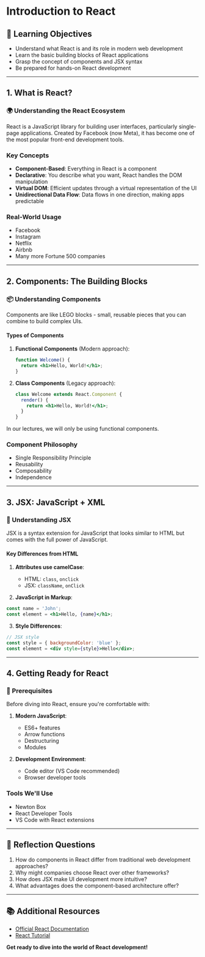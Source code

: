 # Introduction to React

## 🎯 Learning Objectives

- Understand what React is and its role in modern web development
- Learn the basic building blocks of React applications
- Grasp the concept of components and JSX syntax
- Be prepared for hands-on React development

---

## 1. What is React?

### 🌍 Understanding the React Ecosystem

React is a JavaScript library for building user interfaces, particularly single-page applications. Created by Facebook (now Meta), it has become one of the most popular front-end development tools.

### Key Concepts

- **Component-Based**: Everything in React is a component
- **Declarative**: You describe what you want, React handles the DOM manipulation
- **Virtual DOM**: Efficient updates through a virtual representation of the UI
- **Unidirectional Data Flow**: Data flows in one direction, making apps predictable

### Real-World Usage

- Facebook
- Instagram
- Netflix
- Airbnb
- Many more Fortune 500 companies

---

## 2. Components: The Building Blocks

### 📦 Understanding Components

Components are like LEGO blocks - small, reusable pieces that you can combine to build complex UIs.

#### Types of Components

1. **Functional Components** (Modern approach):

    ```jsx
    function Welcome() {
      return <h1>Hello, World!</h1>;
    }
    ```

2. **Class Components** (Legacy approach):

    ```jsx
    class Welcome extends React.Component {
      render() {
        return <h1>Hello, World!</h1>;
      }
    }
    ```

In our lectures, we will only be using functional components.

### Component Philosophy

- Single Responsibility Principle
- Reusability
- Composability
- Independence

---

## 3. JSX: JavaScript + XML

### 🔄 Understanding JSX

JSX is a syntax extension for JavaScript that looks similar to HTML but comes with the full power of JavaScript.

#### Key Differences from HTML

1. **Attributes use camelCase**:
   - HTML: `class`, `onclick`
   - JSX: `className`, `onClick`

2. **JavaScript in Markup**:

```jsx
const name = 'John';
const element = <h1>Hello, {name}</h1>;
```

3. **Style Differences**:

```jsx
// JSX style
const style = { backgroundColor: 'blue' };
const element = <div style={style}>Hello</div>;
```

---

## 4. Getting Ready for React

### 🚀 Prerequisites

Before diving into React, ensure you're comfortable with:

1. **Modern JavaScript**:
   - ES6+ features
   - Arrow functions
   - Destructuring
   - Modules

2. **Development Environment**:
   - Code editor (VS Code recommended)
   - Browser developer tools

### Tools We'll Use

- Newton Box
- React Developer Tools
- VS Code with React extensions

---

## 🤔 Reflection Questions

1. How do components in React differ from traditional web development approaches?
2. Why might companies choose React over other frameworks?
3. How does JSX make UI development more intuitive?
4. What advantages does the component-based architecture offer?

---

## 📚 Additional Resources

- [Official React Documentation](https://react.dev)
- [React Tutorial](https://react.dev/learn)

**Get ready to dive into the world of React development!**
